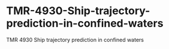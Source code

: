 # TMR-4930-Ship-trajectory-prediction-in-confined-waters
TMR 4930 Ship trajectory prediction in confined waters
